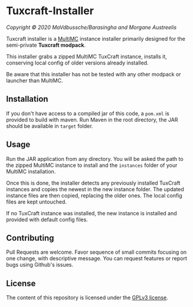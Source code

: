 # Tuxcraft-Installer

*Copyright © 2020 MaVdbussche/Barasingha and Morgane Austreelis*

Tuxcraft installer is a [MultiMC](https://multimc.org/) instance installer
primarily designed for the semi-private **Tuxcraft modpack**.

This installer grabs a zipped MultiMC TuxCraft instance, installs it,
conserving local config of older versions already installed.

Be aware that this installer has not be tested with any other modpack or
launcher than MultiMC.


## Installation

If you don't have access to a compiled jar of this code, a `pom.xml` is
provided to build with maven. Run Maven in the root directory, the JAR should
be available in `target` folder.


## Usage

Run the JAR application from any directory. You will be asked the path to the
zipped MultiMC instance to install and the `instances` folder of your MultiMC
installation.

Once this is done, the installer detects any previously installed TuxCraft
instances and copies the newest in the new instance folder. The updated
instance files are then copied, replacing the older ones. The local config
files are kept untouched.

If no TuxCraft instance was installed, the new instance is installed and
provided with default config files.


## Contributing

Pull Requests are welcome. Favor sequence of small commits focusing on one
change, with descriptive message. You can request features or report bugs
using Github's issues.


## License

The content of this repository is licensed under the [GPLv3 license](https://www.gnu.org/licenses/gpl-3.0.html).

